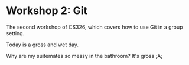 # Workshop 2: Git
The second workshop of CS326, which covers how to use Git in a group setting.

Today is a gross and wet day.

Why are my suitemates so messy in the bathroom?
It's gross ;A;
